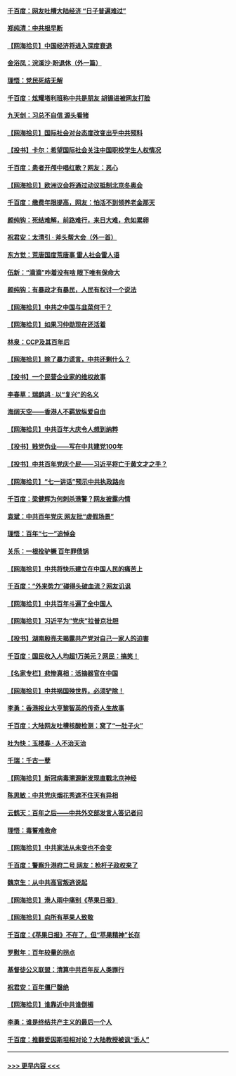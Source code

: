 #### [千百度：网友吐槽大陆经济 “日子普遍难过”](../pages/nsc993/n13085475.md?t=07131751) 
#### [郑纯清：中共根早断](../pages/nsc993/n13084579.md?t=07131751) 
#### [【网海拾贝】中国经济将进入深度衰退](../pages/nsc993/n13082552.md?t=07131751) 
#### [金浴凤：浣溪沙·盼退休（外一篇）](../pages/nsc993/n13081560.md?t=07131751) 
#### [理悟：党民死结无解](../pages/nsc993/n13081552.md?t=07131751) 
#### [千百度：炫耀塔利班称中共是朋友  胡锡进被网友打脸](../pages/nsc993/n13081538.md?t=07131751) 
#### [九天剑：习总不自信 源头看猪](../pages/nsc993/n13081197.md?t=07131751) 
#### [【网海拾贝】国际社会对台态度改变出乎中共预料](../pages/nsc993/n13080968.md?t=07131751) 
#### [【投书】卡尔：希望国际社会关注中国职校学生人权情况](../pages/nsc993/n13080410.md?t=07131751) 
#### [千百度：患者开颅中唱红歌？网友：恶心](../pages/nsc993/n13080377.md?t=07131751) 
#### [【网海拾贝】欧洲议会将通过动议抵制北京冬奥会](../pages/nsc993/n13078156.md?t=07131751) 
#### [千百度：缴费年限提高，网友：怕活不到领养老金那天](../pages/nsc993/n13078088.md?t=07131751) 
#### [颜纯钩：死结难解，前路难行，来日大难，危如累卵](../pages/nsc993/n13077179.md?t=07131751) 
#### [祝君安：太清引 · 斧头帮大会（外一首）](../pages/nsc993/n13077162.md?t=07131751) 
#### [东方觉：荒唐国度荒唐事 雷人社会雷人语](../pages/nsc993/n13075917.md?t=07131751) 
#### [伍新：“滴滴”咋着没有啥 眼下唯有保命大](../pages/nsc993/n13075894.md?t=07131751) 
#### [颜纯钩：有暴政才有暴民，人民有权讨一个说法](../pages/nsc993/n13075734.md?t=07131751) 
#### [【网海拾贝】中共之中国与韭菜何干？](../pages/nsc993/n13075428.md?t=07131751) 
#### [【网海拾贝】如果习仲勋现在还活着](../pages/nsc993/n13073410.md?t=07131751) 
#### [林泉：CCP及其百年后](../pages/nsc993/n13073226.md?t=07131751) 
#### [【网海拾贝】除了暴力谎言，中共还剩什么？](../pages/nsc993/n13071082.md?t=07131751) 
#### [【投书】一个民营企业家的维权故事](../pages/nsc993/n13070932.md?t=07131751) 
#### [李春草：瑞鹧鸪 · 以“复兴”的名义](../pages/nsc993/n13069984.md?t=07131751) 
#### [海阔天空——香港人不羁放纵爱自由](../pages/nsc993/n13069407.md?t=07131751) 
#### [【网海拾贝】中共百年大庆令人想到纳粹](../pages/nsc993/n13068483.md?t=07131751) 
#### [【投书】贱党伪业——写在中共建党100年](../pages/nsc993/n13067843.md?t=07131751) 
#### [【投书】中共百年党庆个屁——习近平将亡于黄文才之手？](../pages/nsc993/n13067425.md?t=07131751) 
#### [【网海拾贝】“七一讲话”预示中共执政路向](../pages/nsc993/n13066434.md?t=07131751) 
#### [千百度：梁健辉为何刺杀港警？网友披露内情](../pages/nsc993/n13066979.md?t=07131751) 
#### [袁斌：中共百年党庆 网友批“虚假场景”](../pages/nsc993/n13066385.md?t=07131751) 
#### [理悟：百年“七一”追悼会](../pages/nsc993/n13066106.md?t=07131751) 
#### [关乐：一根拴驴橛 百年罪债锅](../pages/nsc993/n13066089.md?t=07131751) 
#### [【网海拾贝】中共将快乐建立在中国人民的痛苦上](../pages/nsc993/n13064939.md?t=07131751) 
#### [千百度：“外来势力”碰得头破血流？网友讥讽](../pages/nsc993/n13064878.md?t=07131751) 
#### [【网海拾贝】中共百年斗遍了全中国人](../pages/nsc993/n13060020.md?t=07131751) 
#### [【网海拾贝】习近平为“党庆”拉普京壮胆](../pages/nsc993/n13057781.md?t=07131751) 
#### [【投书】湖南殷亮夫揭露共产党对自己一家人的迫害](../pages/nsc993/n13057744.md?t=07131751) 
#### [千百度：国民收入人均超1万美元？网民：搞笑！](../pages/nsc993/n13057692.md?t=07131751) 
#### [【名家专栏】悲惨真相：活摘器官在中国](../pages/nsc993/n13056611.md?t=07131751) 
#### [【网海拾贝】中共祸国殃世界，必须铲除！](../pages/nsc993/n13056011.md?t=07131751) 
#### [李勇：香港报业大亨黎智英的传奇人生故事](../pages/nsc993/n13055258.md?t=07131751) 
#### [千百度：大陆网友吐槽核酸检测：窝了“一肚子火”](../pages/nsc993/n13055194.md?t=07131751) 
#### [吐为快：玉楼春 · 人不治天治](../pages/nsc993/n13054028.md?t=07131751) 
#### [千瑞：千古一孽](../pages/nsc993/n13054016.md?t=07131751) 
#### [【网海拾贝】新冠病毒溯源新发现直戳北京神经](../pages/nsc993/n13052425.md?t=07131751) 
#### [陈思敏：中共党庆烟花秀遮不住天有异相](../pages/nsc993/n13052020.md?t=07131751) 
#### [云鹤天：百年之后——中共外交部发言人答记者问](../pages/nsc993/n13051604.md?t=07131751) 
#### [理悟：毒誓难救命](../pages/nsc993/n13051601.md?t=07131751) 
#### [【网海拾贝】中共家法从未变也不会变](../pages/nsc993/n13050366.md?t=07131751) 
#### [千百度：警察升港府二号 网友：枪杆子政权来了](../pages/nsc993/n13050261.md?t=07131751) 
#### [魏京生：从中共高官叛逃说起](../pages/nsc993/n13048997.md?t=07131751) 
#### [【网海拾贝】港人雨中痛别《苹果日报》](../pages/nsc993/n13048941.md?t=07131751) 
#### [【网海拾贝】向所有苹果人致敬](../pages/nsc993/n13046795.md?t=07131751) 
#### [千百度：《苹果日报》不在了，但“苹果精神”长存](../pages/nsc993/n13046703.md?t=07131751) 
#### [罗慰年：百年较量的拐点](../pages/nsc993/n13046542.md?t=07131751) 
#### [基督徒公义联盟：清算中共百年反人类罪行](../pages/nsc993/n13046499.md?t=07131751) 
#### [祝君安：百年僵尸罄绝](../pages/nsc993/n13045595.md?t=07131751) 
#### [【网海拾贝】谁靠近中共谁倒楣](../pages/nsc993/n13044667.md?t=07131751) 
#### [李勇：谁是终结共产主义的最后一个人](../pages/nsc993/n13044397.md?t=07131751) 
#### [千百度：推翻爱因斯坦相对论？大陆教授被讽“丢人”](../pages/nsc993/n13043908.md?t=07131751) 

----
#### [ >>> 更早内容 <<< ](../indexes/nsc993-earlier.md)
